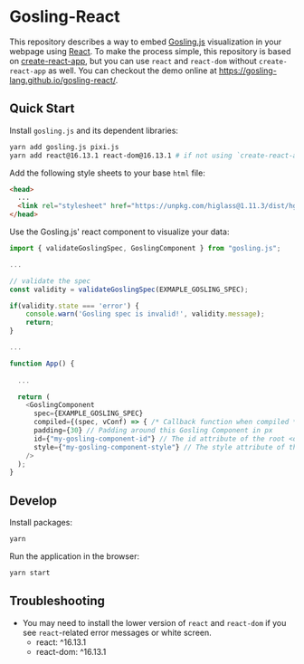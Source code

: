 # Gosling-React
This repository describes a way to embed [Gosling.js](https://github.com/gosling-lang/gosling.js) visualization in your webpage using [React](https://reactjs.org). To make the process simple, this repository is based on [create-react-app](https://reactjs.org/docs/create-a-new-react-app.html#create-react-app), but you can use `react` and `react-dom` without `create-react-app` as well. You can checkout the demo online at https://gosling-lang.github.io/gosling-react/.

## Quick Start

Install `gosling.js` and its dependent libraries:

```sh
yarn add gosling.js pixi.js
yarn add react@16.13.1 react-dom@16.13.1 # if not using `create-react-app`
```

Add the following style sheets to your base `html` file:
```html
<head>
  ...
  <link rel="stylesheet" href="https://unpkg.com/higlass@1.11.3/dist/hglib.css">
</head>
```

Use the Gosling.js' react component to visualize your data:

```js
import { validateGoslingSpec, GoslingComponent } from "gosling.js";

...

// validate the spec
const validity = validateGoslingSpec(EXMAPLE_GOSLING_SPEC);

if(validity.state === 'error') {
    console.warn('Gosling spec is invalid!', validity.message);
    return;
}

...

function App() {
  
  ...

  return (
    <GoslingComponent
      spec={EXAMPLE_GOSLING_SPEC}
      compiled={(spec, vConf) => { /* Callback function when compiled */ }}
      padding={30} // Padding around this Gosling Component in px
      id={"my-gosling-component-id"} // The id attribute of the root <div/> element of Gosling Component
      style={"my-gosling-component-style"} // The style attribute of the root <div/> (default: "gosling-component")
    />
  );
}
```

## Develop
Install packages:
```sh
yarn
```
Run the application in the browser:
```sh
yarn start
```

## Troubleshooting
- You may need to install the lower version of `react` and `react-dom` if you see `react`-related error messages or white screen.
   - react: ^16.13.1
   - react-dom: ^16.13.1
